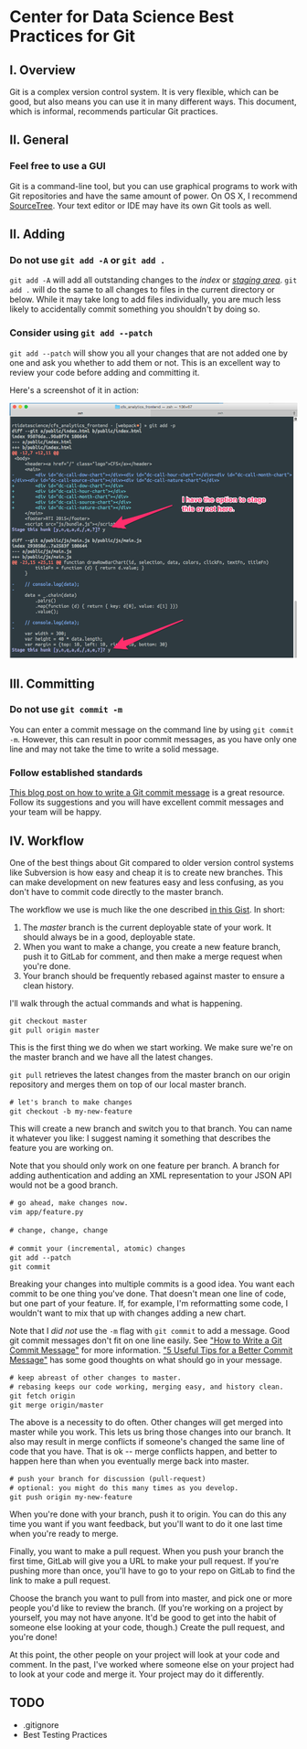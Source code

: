# Center for Data Science Best Practices for Git

## I. Overview

Git is a complex version control system. It is very flexible, which can be good, but also means you can use it in many different ways. This document, which is informal, recommends particular Git practices.

## II. General

### Feel free to use a GUI

Git is a command-line tool, but you can use graphical programs to work with Git repositories and have the same amount of power. On OS X, I recommend [SourceTree](https://www.sourcetreeapp.com/). Your text editor or IDE may have its own Git tools as well.

## II. Adding

### Do not use `git add -A` or `git add .`

`git add -A` will add all outstanding changes to the _index_ or [_staging area_](https://git-scm.com/book/ch1-3.html#The-Three-States). `git add .` will do the same to all changes to files in the current directory or below. While it may take long to add files individually, you are much less likely to accidentally commit something you shouldn't by doing so.

### Consider using `git add --patch`

`git add --patch` will show you all your changes that are not added one by one and ask you whether to add them or not. This is an excellent way to review your code before adding and committing it.

Here's a screenshot of it in action:

![git add --patch in the terminal](img/git--add-patch.png)

## III. Committing

### Do not use `git commit -m`

You can enter a commit message on the command line by using `git commit -m`. However, this can result in poor commit messages, as you have only one line and may not take the time to write a solid message.

### Follow established standards

[This blog post on how to write a Git commit message](http://chris.beams.io/posts/git-commit/) is a great resource. Follow its suggestions and you will have excellent commit messages and your team will be happy.

## IV. Workflow

One of the best things about Git compared to older version control systems like Subversion is how easy and cheap it is to create new branches. This can make development on new features easy and less confusing, as you don't have to commit code directly to the master branch.

The workflow we use is much like the one described [in this Gist](https://gist.github.com/jbenet/ee6c9ac48068889b0912). In short:

1. The _master_ branch is the current deployable state of your work. It should always be in a good, deployable state.
2. When you want to make a change, you create a new feature branch, push it to GitLab for comment, and then make a merge request when you're done.
3. Your branch should be frequently rebased against master to ensure a clean history.

I'll walk through the actual commands and what is happening.

```shell
git checkout master
git pull origin master
```

This is the first thing we do when we start working. We make sure we're on the master branch and we have all the latest changes.

`git pull` retrieves the latest changes from the master branch on our origin repository and merges them on top of our local master branch.

```shell
# let's branch to make changes
git checkout -b my-new-feature
```

This will create a new branch and switch you to that branch. You can name it whatever you like: I suggest naming it something that describes the feature you are working on.

Note that you should only work on one feature per branch. A branch for adding authentication and adding an XML representation to your JSON API would not be a good branch.


```shell
# go ahead, make changes now.
vim app/feature.py

# change, change, change

# commit your (incremental, atomic) changes
git add --patch
git commit
```

Breaking your changes into multiple commits is a good idea. You want each commit to be one thing you've done. That doesn't mean one line of code, but one part of your feature. If, for example, I'm reformatting some code, I wouldn't want to mix that up with changes adding a new chart.

Note that I _did not_ use the `-m` flag with `git commit` to add a message. Good git commit messages don't fit on one line easily. See ["How to Write a Git Commit Message"](http://chris.beams.io/posts/git-commit/) for more information. ["5 Useful Tips for a Better Commit Message"](https://robots.thoughtbot.com/5-useful-tips-for-a-better-commit-message) has some good thoughts on what should go in your message.


```shell
# keep abreast of other changes to master.
# rebasing keeps our code working, merging easy, and history clean.
git fetch origin
git merge origin/master
```

The above is a necessity to do often. Other changes will get merged into master while you work. This lets us bring those changes into our branch. It also may result in merge conflicts if someone's changed the same line of code that you have. That is ok -- merge conflicts happen, and better to happen here than when you eventually merge back into master.

```shell
# push your branch for discussion (pull-request)
# optional: you might do this many times as you develop.
git push origin my-new-feature
```

When you're done with your branch, push it to origin. You can do this any time you want if you want feedback, but you'll want to do it one last time when you're ready to merge. 

Finally, you want to make a pull request. When you push your branch the first time, GitLab will give you a URL to make your pull request. If you're pushing more than once, you'll have to go to your repo on GitLab to find the link to make a pull request.

Choose the branch you want to pull from into master, and pick one or more people you'd like to review the branch. (If you're working on a project by yourself, you may not have anyone. It'd be good to get into the habit of someone else looking at your code, though.) Create the pull request, and you're done!

At this point, the other people on your project will look at your code and comment. In the past, I've worked where someone else on your project had to look at your code and merge it. Your project may do it differently.

## TODO

* .gitignore
* Best Testing Practices